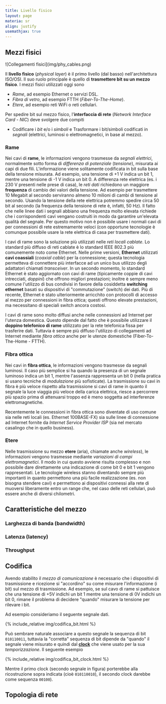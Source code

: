 ```yaml
---
title: Livello fisico
layout: page
materia: sr
align: justify
usemathjax: true
---
```


## Mezzi fisici
<div class="row">
<div class="col-6" markdown="1">
![Collegamenti fisici](img/phy_cables.png)
</div>
<div class="col-6" markdown="1">

Il <strong class="test-danger">livello fisico</strong> (*physical layer*) è il primo livello (dal basso) nell'architettura ISO/OSI. Il suo ruolo principale è quello di **trasmettere bit su un mezzo fisico**. I mezzi fisici utilizzati oggi sono

* *Rame*, ad esempio Ethernet o servizi DSL.
* *Fibra di vetro*, ad esempio FTTH (*Fiber-To-The-Home*).
* *Etere*, ad esempio reti WiFi o reti cellulari.

Per spedire bit sul mezzo fisico, l'**interfaccia di rete** (*Network Interface Card - NIC*) deve svolgere due compiti

* Codificare i *bit* e/o i *simboli* e
Trasformare i bit/simboli codificati in *segnali* (elettrici, luminosi o elettromagnetici, in base al mezzo).
</div>
</div>

### Rame
Nei cavi di **rame**, le informazioni vengono trasmesse da *segnali elettrici*, normalmente sotto forma di *differenza di potenziale* (*tensione*), misurata ai capi di due fili. L'informazione viene solitamente codificata in bit sulla base della tensione misurata. Ad esempio, una tensione di +1 V indica un bit 1, mentre una tensione di -1 V indica un bit 0. A differenza rete elettrica  (es. i 230 V presenti nelle prese di casa), le *reti dati* richiedono un maggiore **frequenza** di cambio dei valori della tensione. Ad esempio per trasmettere 10 Megabit al secondo serviranno almeno 10 milioni di cambi di tensione al secondo. Usando la tensione della rete elettrica potremmo spedire circa 50 bit al secondo (la frequenza della tensione di rete è, infatti, 50 Hz). Il fatto che nelle linee dati i segnali abbiano una frequenza molto elevata richiede che i corrispondenti cavi vengano costruiti in modo da garantire un'elevata qualità del segnale. Per questo motivo non è possibile usare i normali cavi di per connessioni di rete estremamente veloci (con opportune tecnologie è comunque possibile usare la rete elettrica di casa per trasmettere dati).

I cavi di rame sono la soluzione più utilizzati nelle *reti locali cablate*. Lo standard più diffuso di reti cablate è lo standard IEEE 802.3 più comunemente noto come Ethernet. Nelle prime versioni, **Ethernet** utilizzati **cavi coassiali** (*coaxial cable*) per la connessione; questa tecnologia permetteva di connettere più interfacce ad un unico bus utilizzo degli adattatori chiamati *transceiver*. In un secondo momento, lo standard Ethernet è stato aggiornato con cavi di rame (tipicamente coppie di cavi intrecciati, *doppini*) che offrono migliori prestazioni; inoltre è sempre meno comune l'utilizzo di bus condivisi in favore della cosiddetta **switching ethernet** basati su dispositivi di "commutazione" (switch) dei dati. Più di recente, Ethernet è stato ulteriormente arricchito con protocolli di accesso al mezzo per connessioni in fibra ottica; questi offrono elevate prestazioni, ma necessitano di speciali switch ancora costosi.

I cavi di rame sono molto diffusi anche nelle connessioni ad Internet per l'utenza domestica. Questo dipende dal fatto che è possibile utilizzare il **doppino telefonico di rame** utilizzato per la rete telefonica fissa per trasferire dati. Tuttavia è sempre più diffuso l'utilizzo di collegamenti ad Internet mediante *fibra ottica* anche per le utenze domestiche (Fiber-To-The-Home - FTTH).

### Fibra ottica
Nei cavi in **fibra ottica**, le informazioni vengono trasmesse da segnali luminosi. Il caso più semplice si ha quando la presenza di un segnale luminoso indica un bit 1, mentre l'assenza rappresenta un bit 0 (nella pratica si usano tecniche di *modulazione* più sofisticate). La trasmissione su cavi in fibra è più veloce rispetto alla trasmissione si cavi di rame in quanto il segnale la luce viaggia più veloce della carica elettrica, riesce a percorrere più spazio prima di attenuarsi troppo ed è meno soggetta ad interferenze elettromagnetiche.

Recentemente le connessioni in fibra ottica sono diventate di uso comune sia nelle reti locali (es. Ethernet 100BASE-FX) sia sulle linee di connessione ad Internet fornite da *Internet Service Provider ISP* (sia nel mercato casalingo che in quello business).

### Etere
Nelle trasmissione su mezzo **etere** (aria), chiamate anche *wireless*), le informazioni vengono trasmesse mediante *variazioni di campi elettromagnetici*. Il modo in cui questo avviene risulta complesso e non possibile dare direttamente una indicazione di come bit 0 e bit 1 vengono rappresentati. Le tecnologie wireless stanno diventando sempre più importanti in quanto permettono una più facile realizzazione (es. non bisogna stendere cavi) e permettono ai dispositivi connessi alla rete di muoversi liberamente entro un range che, nel caso delle reti cellulari, può essere anche di diversi chilometri.

## Caratteristiche del mezzo

### Larghezza di banda (bandwidth)

### Latenza (latency)

### Throughput

## Codifica
Avendo stabilito il *mezzo di comunicazione* è necessario che i dispositivi di trasmissione e ricezione si "accordino" su come misurare l'informazione (i bit) sul mezzo di trasmissione. Ad esempio, se sul cavo di rame si pattuisce che una tensione di +5V indichi un bit 1 mentre una tensione di 0V indichi un bit 0, rimane il problema di decidere "quando" misurare la tensione per rilevare i bit.

Ad esempio consideriamo il seguente segnale dati.

{% include_relative img/codifica_bit.html %}

Può sembrare naturale associare a questo segnale  la sequenza di bit ``010110011``, tuttavia la "corretta" sequenza di bit dipende da "quando" il segnale viene misurato e quindi dal [**clock**](clock.html) che viene usato per la sua *temporizzazione*. Il seguente esempio

{% include_relative img/codifica_bit_clock.html %}

Mentre il primo clock (secondo segnale in figura) porterebbe alla ricostruzione sopra indicata (cioè ``010110010``), il secondo clock darebbe come sequenza ``00100``).

## Topologia di rete